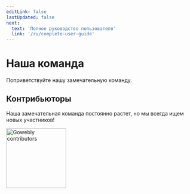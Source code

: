 ```yaml
---
editLink: false
lastUpdated: false
next:
  text: 'Полное руководство пользователя'
  link: '/ru/complete-user-guide'
---
```


# Наша команда

<script setup>
import { VPTeamMembers } from 'vitepress/theme'

const members = [
  {
    avatar: 'https://www.github.com/koddr.png',
    name: 'Vic Shóstak',
    title: 'Developer & Maintainer',
    links: [
      { icon: 'github', link: 'https://github.com/koddr' },
      { icon: 'linkedin', link: 'https://www.linkedin.com/in/koddr' }
    ]
  },
  {
    avatar: 'https://www.github.com/truewebartisans.png',
    name: 'True Web Artisans',
    title: 'Contribution & Support',
    links: [
      { icon: 'github', link: 'https://github.com/truewebartisans' }
    ]
  }
]
</script>

Поприветствуйте нашу замечательную команду.

<VPTeamMembers size="small" :members="members" />

## Контрибьюторы

Наша замечательная команда постоянно растет, но мы всегда ищем новых участников!

<a href="https://github.com/gowebly/gowebly/graphs/contributors" target="_blank"><img width="160" src="https://contrib.rocks/image?repo=gowebly/gowebly" alt="Gowebly contributors"/></a>